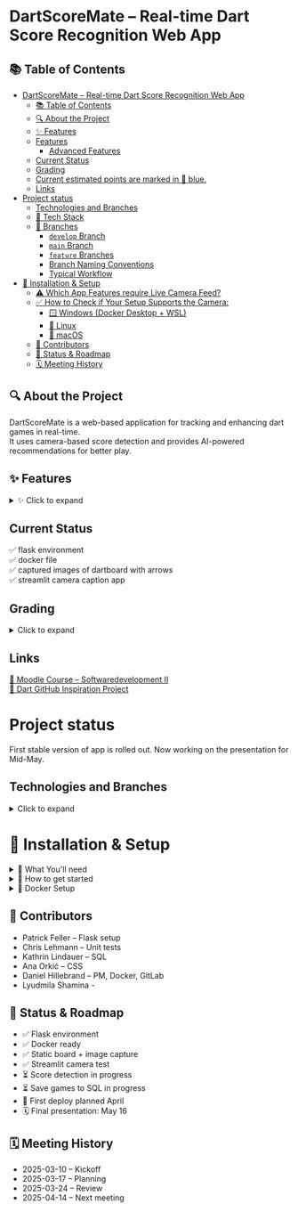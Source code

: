 # DartScoreMate – Real-time Dart Score Recognition Web App

## 📚 Table of Contents
- [DartScoreMate – Real-time Dart Score Recognition Web App](#dartscoremate--real-time-dart-score-recognition-web-app)
  - [📚 Table of Contents](#-table-of-contents)
  - [🔍 About the Project](#-about-the-project)
  - [✨ Features](#-features)
  - [Features](#features)
    - [Advanced Features](#advanced-features)
  - [Current Status](#current-status)
  - [Grading](#grading)
  - [Current estimated points are marked in 🔵 blue.](#current-estimated-points-are-marked-in--blue)
  - [Links](#links)
- [Project status](#project-status)
  - [Technologies and Branches](#technologies-and-branches)
  - [🧰 Tech Stack](#-tech-stack)
  - [🌿 Branches](#-branches)
    - [`develop` Branch](#develop-branch)
    - [`main` Branch](#main-branch)
    - [`feature` Branches](#feature-branches)
    - [Branch Naming Conventions](#branch-naming-conventions)
    - [Typical Workflow](#typical-workflow)
- [🧪 Installation \& Setup](#-installation--setup)
  - [⚠️ Which App Features require Live Camera Feed?](#️-which-app-features-require-live-camera-feed)
  - [✅ How to Check if Your Setup Supports the Camera:](#-how-to-check-if-your-setup-supports-the-camera)
    - [🪟 Windows (Docker Desktop + WSL)](#-windows-docker-desktop--wsl)
    - [🐧 Linux](#-linux)
    - [🍎 macOS](#-macos)
  - [👥 Contributors](#-contributors)
  - [🚦 Status \& Roadmap](#-status--roadmap)
  - [🗓 Meeting History](#-meeting-history)

## 🔍 About the Project
DartScoreMate is a web-based application for tracking and enhancing dart games in real-time.  
It uses camera-based score detection and provides AI-powered recommendations for better play.


## ✨ Features
<details>
  <summary>✨ Click to expand</summary>
  
  ## Features
  - Create Users ✅  
  - Track Score ✅  
  - Save Games (SQL/text files)  
  - ChatGPT Integration (Prompt: You are a darts export and answer specific questions related to darts)... ✅  
  - Live-View of Dart Board (static) ✅  

  ### Advanced Features
  - Live Video of Dart Board 🆗  
  - User-Login  
  - Detect Score from Image  
  - Personalized Shot Recommendations

</details>

## Current Status
✅ flask environment  
✅ docker file  
✅ captured images of dartboard with arrows  
✅ streamlit camera caption app

## Grading 
<details>
  <summary>Click to expand</summary>

  ## Current estimated points are marked in 🔵 blue.
  - OOP & Framework (50) 🔵37
  - Unittests (5) 🔵5
  - Requirements / Docker (10) 7
  - Documentation (10) 🔵5
  - Gitlab (10) 🔵10
  - Presentation (15) 🔵2

  ❌ no hand-in with just one file  
  ❌ meaningless commit-messages: use standard words (FIX, FEAT, DOCS,...) and effective description  
  ✅ good code logic (design patterns, classes, ...)  
  ✅ monitor package dependencies (conda + uv/requirements.txt)  
  ✅ code documentation (docstrings, comments, ...)  
  ✅ Unittests: best practice = one per function  
  ✅ Presentation is on **May** $\mathbf{16^{th}}$ with 80-90% of project complete.

</details>

## Links
[📘 Moodle Course – Softwaredevelopment II](https://weblearn.fh-kufstein.ac.at/course/view.php?id=2643)  
[🎯 Dart GitHub Inspiration Project](https://github.com/TheAlgorithms/Dart)


# Project status 
First stable version of app is rolled out. Now working on the presentation for Mid-May.

## Technologies and Branches
<details>
  <summary>Click to expand</summary>
  
  ## 🧰 Tech Stack
  - Python  
  - Flask  
  - Virtual enviroment (venv)
  - OpenCV (cv2)  
  - Streamlit (camera testing)  
  - SQL (for saving games)  
  - Docker  
  - Groq API (for recommendations)
  - .env file with Api key


  ---

  ## 🌿 Branches

We use a structured Git workflow to keep our codebase stable and organized.

### `develop` Branch
- **Default and protected branch**
- Starting point for new branches (features, fixes, etc.)
- New branches are created from `develop` and later merged back into it.
- Once a set of features is complete and texted, `develop` is merged into `main`

### `main` Branch
* **Protected Branch**
* Contains **stable, production-ready versions** of the project.
* No direct feature development takes place here
* Only thoroughly tested code from `develop` is merged into `main`

### `feature` Branches

* Used for developing `**new features** or **bug fixes**.
* Always created from the `develop` branch
* After completion, feature branches are merged back into `develop` 

### Branch Naming Conventions

* Features: `feature_your-feature-name` or `feature/your-feature-name`
* Fixes: `fix_your-fix-name` or `fix/your-fix-name`

### Typical Workflow

```
                     +------------------------+
                     |         main           |
                     |   (stable releases)    |
                     +-----------^------------+
                                 |
                      (merge from develop)
                                 |
                     +-----------+-------------+
                     |        develop          |
                     |  (integration branch)   |
                     +-----------^-------------+
                                 |
      +--------------+-----------^-------------+--------------+
      |                      |        |                       |
      +------------+       +------------+        +------------+
      | feature/   |       | feature/   |        | fix/       |
      | new-api    |       | ui-desing  |        | typo-fix   |
      +------------+       +------------+        +------------+
```


</details>

# 🧪 Installation & Setup

<details>'
  <summary>👾 What You'll need</summary>

  - 🐍 **Python 3.8 or higher**  
  - 📷 **OpenCV-compatible OS** (for camera support)  
  - 💾 **SQL Database** access (used to store game data)  
  - 🐋 **Docker** (for running the app in a container)  
  - 🧠 **Groq API Key** (for the built-in chatbot — create one for free [here](https://console.groq.com/keys))
</details>


<details>
  <summary>🤖 How to get started</summary>
  
1. **Clone the Project:** 
    ```
    git clone https://gitlab.web.fh-kufstein.ac.at/hillebranddaniel/dartscoremate_softwareentwicklung2.git
    ```
2. **Navigate to the project:** 
    ```
    cd dartscoremate_softwareentwicklung2
    ```
3. **Add Secrets to your Repo:** 
   1. navigate to `src/flask_app`
   2. create a new file `.env`
   3. Fill out the following lines and paste them into the `.env`-file:
    ```
    DB_HOST=XXXXX
    DB_PORT=XXXXX
    DB_USER=XXXXX
    DB_PASSWORD=XXXXX
    DB_NAME=XXXXX
    GROQ_API_KEY=XXXXX
    ``` 
4. **To start the app locally:**
   1. initialize a new virtual environment 
    ```
    python3 -m venv venv
    source venv/bin/activate
    ```
    2. install all required packages with `uv`
    ```
    pip install uv
    uv pip install .
    ```
    3. run the main darts app via `python3 -m src.flask_app.main`
    4. run the streamlit app via `streamlit run src/pic_snap/app.py`
 5. **To start the app from Docker:** 
    1. run `docker-compose up --build`
</details>
<details>
<summary>🐋 Docker Setup</summary>

You can run this project in Docker across Windows, Linux, or macOS, and most of the app's functionalities will work just fine. However, some features (such as those requiring a **live camera feed**) may face **limitations** depending on your OS and hardware access—especially on Windows due to **WSL** constraints.

## ⚠️ Which App Features require Live Camera Feed?

1. **Board Status**: Shows live image of dartboard
2. **Score Prediction**: Get score prediction of current throw based on live dartboard images.
3. **Pic Snap**: A small streamlit app to take pictures of your dartboard and save them to a directory. Mainly useful for training a score-prediction algorithm. 

## ✅ How to Check if Your Setup Supports the Camera:

### 🪟 Windows (Docker Desktop + WSL)

1. Mount your USB camera to WSL using [`usbipd`](https://learn.microsoft.com/de-de/windows/wsl/connect-usb): 
    ```
    usbipd list # list all usb devices
    usbipd bind --busid X-X # make device X-X accessible to WSL
    usbipd attach --wsl --busid X-X
    ```
2. Check if the USB device is detected in WSL: 
    ```
    lsusb
    ```
    return should be similar to 
    ```
    Bus 001 Device 002: ID 0bda:5844 Realtek Semiconductor Corp. USB Camera
    ```
3. Check if the USB device is detected as as a webcam 
    ```
    ls -l /dev/video*
    ```
    Should return 
    ```
    crw-rw---- 1 root video 81, 0 Mar 31 13:00 /dev/video0
    crw-rw---- 1 root video 81, 1 Mar 31 13:00 /dev/video1
    ```
4. Test your camera using `ffmpeg`, `cheese` or `guvcview`. If you see an image, then your Setup Supports USB Camera Image Feed.
5. If 1-3 succeeded but 4 failed, this is most likely because of missing camera drivers in WSL. You can tackle this issue by building a new WSL-kernel from scratch that includes the necessary camera drivers. This process is not so straightforward, so I recommend to follow [this video guide](https://www.youtube.com/watch?v=t_YnACEPmrM&ab_channel=AgileDevArt) by *AgileDevArt*. After successfully build a new WSL-Kernel with the right drivers, reopen any foto-app like `ffmpeg`, `cheese` or `guvcview` and see if you can now see an image. 
6. If you still don't see an image, it is very likely that it is still a driver issue. Troubleshooting here can be very difficult. An alternative way to tackle this problem is by installing a proper Linux distribution like *Ubunutu* with dual-boot and running Docker from there. See [this guide](https://gcore.com/learning/dual-boot-ubuntu-windows-setup) for further reference.

### 🐧 Linux
Running the project on native Linux provides the **most reliable camera support.** Docker will have full access to the host's USB devices, assuming you grant permission.

If you plan to use live camera features, this is the **recommended setup.**

### 🍎 macOS

macOS does not allow Docker containers direct access to USB cameras due to virtualization and security constraints.

**Live camera features will not work** on macOS unless you implement a workaround (e.g., camera-to-HTTP feed), which is outside the scope of this project.

</details>


## 👥 Contributors
- Patrick Feller – Flask setup  
- Chris Lehmann – Unit tests  
- Kathrin Lindauer – SQL  
- Ana Orkić – CSS  
- Daniel Hillebrand – PM, Docker, GitLab  
- Lyudmila Shamina - 


## 🚦 Status & Roadmap
- ✅ Flask environment  
- ✅ Docker ready  
- ✅ Static board + image capture  
- ✅ Streamlit camera test  
- ⏳ Score detection in progress  
- ⏳ Save games to SQL in progress  
- 📌 First deploy planned April  
- 🗓 Final presentation: May 16


## 🗓 Meeting History
- 2025-03-10 – Kickoff  
- 2025-03-17 – Planning  
- 2025-03-24 – Review  
- 2025-04-14 – Next meeting
